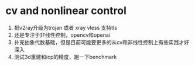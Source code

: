 # cv and nonlinear control

1. 把v2ray升级为trojan 或者 xray vless 支持tls
2. 还是专注于非线性控制，opencv和openai
3. 补充抽象代数基础，但是目前可能要更多的从cv和非线性控制上有些实践才好深入
4. 测试3d重建和icp的精度，跑一下benchmark